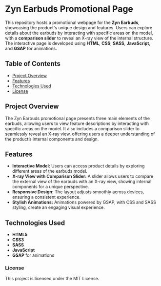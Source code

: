 # Zyn Earbuds Promotional Page

This repository hosts a promotional webpage for the **Zyn Earbuds**, showcasing the product's unique design and features. Users can explore details about the earbuds by interacting with specific areas on the model, with a **comparison slider** to reveal an X-ray view of the internal structure. The interactive page is developed using **HTML**, **CSS**, **SASS**, **JavaScript**, and **GSAP** for animations.

## Table of Contents

- [Project Overview](#project-overview)
- [Features](#features)
- [Technologies Used](#technologies-used)
- [License](#license)

## Project Overview

The Zyn Earbuds promotional page presents three main elements of the earbuds, allowing users to view feature descriptions by interacting with specific areas on the model. It also includes a comparison slider to seamlessly reveal an X-ray view, offering users a deeper understanding of the product’s internal components and design.

## Features

- **Interactive Model:** Users can access product details by exploring different areas of the earbuds model.
- **X-ray View with Comparison Slider:** A slider allows users to compare the external view of the earbuds with an X-ray view, showing internal components for a unique perspective.
- **Responsive Design:** The layout adjusts smoothly across devices, ensuring a consistent experience.
- **Stylish Animations:** Animations powered by GSAP, with CSS and SASS styling, create an engaging visual experience.

## Technologies Used

- **HTML5**
- **CSS3**
- **SASS**
- **JavaScript**
- **GSAP** for animations

### License

This project is licensed under the MIT License.
